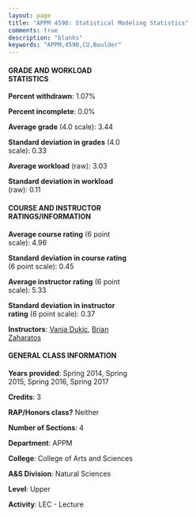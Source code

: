 ```yaml
---
layout: page
title: "APPM 4590: Statistical Modeling Statistics"
comments: true
description: "blanks"
keywords: "APPM,4590,CU,Boulder"
---
```

<head>
<script src="https://ajax.googleapis.com/ajax/libs/jquery/2.1.3/jquery.min.js"></script>
<script src="https://dl.dropboxusercontent.com/s/pc42nxpaw1ea4o9/highcharts.js?dl=0"></script>
<!-- <script src="../assets/js/highcharts.js"></script> -->
<style type="text/css">@font-face {
	font-family: "Bebas Neue";
	src: url(https://www.filehosting.org/file/details/544349/BebasNeue Regular.otf) format("opentype");
	}
	h1.Bebas { 
		font-family: "Bebas Neue", Verdana, Tahoma;
	}
</style>
</head>
<body>
	<div id="container" style="float: right; width: 45%; height: 88%; margin-left: 2.5%; margin-right: 2.5%;"></div>
	<script language="JavaScript">
		$(document).ready(function() {
		var chart = {type: 'column'};
		var title = {text: 'Grade Distribution'};
		var xAxis = {categories: ['A','B','C','D','F'],crosshair: true};
		var yAxis = {min: 0,title: {text: 'Percentage'}};
		var tooltip = {headerFormat: '<center><b><span style="font-size:20px">{point.key}</span></b></center>',
		               pointFormat: '<td style="padding:0"><b>{point.y:.1f}%</b></td>',
		               footerFormat: '</table>',shared: true,useHTML: true};
		var plotOptions = {column: {pointPadding: 0.0,borderWidth: 0}};  
		var credits = {enabled: false};var series= [{name: 'Percent',data: [73.07,14.06,7.62,0.0,5.25,]}];
		var json = {};
		json.chart = chart;
		json.title = title;
		json.tooltip = tooltip;
		json.xAxis = xAxis;
		json.yAxis = yAxis;  
		json.series = series;
		json.plotOptions = plotOptions;  
		json.credits = credits;
		$('#container').highcharts(json);
	});
	</script>
</body>
			   
#### GRADE AND WORKLOAD STATISTICS

**Percent withdrawn**: 1.07%

**Percent incomplete**: 0.0%

**Average grade** (4.0 scale): 3.44

**Standard deviation in grades** (4.0 scale): 0.33

**Average workload** (raw): 3.03

**Standard deviation in workload** (raw): 0.11

#### COURSE AND INSTRUCTOR RATINGS/INFORMATION

**Average course rating** (6 point scale): 4.96

**Standard deviation in course rating** (6 point scale): 0.45

**Average instructor rating** (6 point scale): 5.33

**Standard deviation in instructor rating** (6 point scale): 0.37

**Instructors**: <a href='../../instructors/Vanja_Dukic'>Vanja Dukic</a>, <a href='../../instructors/Brian_Zaharatos'>Brian Zaharatos</a>

#### GENERAL CLASS INFORMATION

**Years provided**: Spring 2014, Spring 2015, Spring 2016, Spring 2017

**Credits**: 3

**RAP/Honors class?** Neither

**Number of Sections**: 4

**Department**: APPM

**College**: College of Arts and Sciences

**A&S Division**: Natural Sciences

**Level**: Upper

**Activity**: LEC - Lecture

